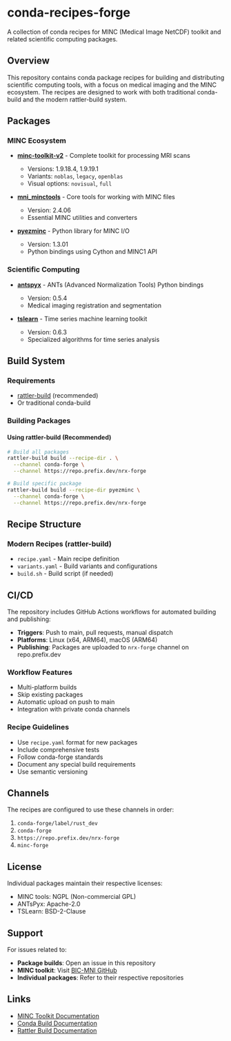 # conda-recipes-forge

A collection of conda recipes for MINC (Medical Image NetCDF) toolkit and related scientific computing packages.

## Overview

This repository contains conda package recipes for building and distributing scientific computing tools, with a focus on medical imaging and the MINC ecosystem. The recipes are designed to work with both traditional conda-build and the modern rattler-build system.

## Packages

### MINC Ecosystem

- **[minc-toolkit-v2](minc-toolkit-v2.1.9.18/)** - Complete toolkit for processing MRI scans
  - Versions: 1.9.18.4, 1.9.19.1
  - Variants: `noblas`, `legacy`, `openblas`
  - Visual options: `novisual`, `full`

- **[mni_minctools](mni_minctools/)** - Core tools for working with MINC files
  - Version: 2.4.06
  - Essential MINC utilities and converters

- **[pyezminc](pyezminc/)** - Python library for MINC I/O
  - Version: 1.3.01
  - Python bindings using Cython and MINC1 API

### Scientific Computing

- **[antspyx](antspyx/)** - ANTs (Advanced Normalization Tools) Python bindings
  - Version: 0.5.4
  - Medical imaging registration and segmentation

- **[tslearn](tslearn/)** - Time series machine learning toolkit
  - Version: 0.6.3
  - Specialized algorithms for time series analysis

## Build System

### Requirements

- [rattler-build](https://prefix-dev.github.io/rattler-build/) (recommended)
- Or traditional conda-build

### Building Packages

#### Using rattler-build (Recommended)

```bash
# Build all packages
rattler-build build --recipe-dir . \
  --channel conda-forge \
  --channel https://repo.prefix.dev/nrx-forge

# Build specific package
rattler-build build --recipe-dir pyezminc \
  --channel conda-forge \
  --channel https://repo.prefix.dev/nrx-forge
```

## Recipe Structure

### Modern Recipes (rattler-build)
- `recipe.yaml` - Main recipe definition
- `variants.yaml` - Build variants and configurations
- `build.sh` - Build script (if needed)


## CI/CD

The repository includes GitHub Actions workflows for automated building and publishing:

- **Triggers**: Push to main, pull requests, manual dispatch
- **Platforms**: Linux (x64, ARM64), macOS (ARM64)
- **Publishing**: Packages are uploaded to `nrx-forge` channel on repo.prefix.dev

### Workflow Features
- Multi-platform builds
- Skip existing packages
- Automatic upload on push to main
- Integration with private conda channels



### Recipe Guidelines

- Use `recipe.yaml` format for new packages
- Include comprehensive tests
- Follow conda-forge standards
- Document any special build requirements
- Use semantic versioning

## Channels

The recipes are configured to use these channels in order:
1. `conda-forge/label/rust_dev`
2. `conda-forge`
3. `https://repo.prefix.dev/nrx-forge`
4. `minc-forge`

## License

Individual packages maintain their respective licenses:
- MINC tools: NGPL (Non-commercial GPL)
- ANTsPyx: Apache-2.0
- TSLearn: BSD-2-Clause

## Support

For issues related to:
- **Package builds**: Open an issue in this repository
- **MINC toolkit**: Visit [BIC-MNI GitHub](https://github.com/BIC-MNI)
- **Individual packages**: Refer to their respective repositories

## Links

- [MINC Toolkit Documentation](http://bic-mni.github.io/man-pages)
- [Conda Build Documentation](https://docs.conda.io/projects/conda-build/)
- [Rattler Build Documentation](https://prefix-dev.github.io/rattler-build/)

